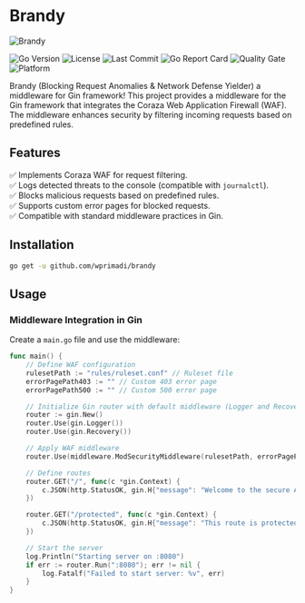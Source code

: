 # Brandy

![Brandy](https://10thwhiskey.com/cdn/shop/products/Final_BrandyBottle_Mockup_1100x.png?v=1644260369)

![Go Version](https://img.shields.io/github/go-mod/go-version/wprimadi/brandy) 
![License](https://img.shields.io/github/license/wprimadi/brandy) 
![Last Commit](https://img.shields.io/github/last-commit/wprimadi/brandy) 
![Go Report Card](https://goreportcard.com/badge/github.com/wprimadi/brandy) 
![Quality Gate](https://sonarcloud.io/api/project_badges/measure?project=wprimadi_brandy&metric=alert_status) 
![Platform](https://img.shields.io/badge/platform-linux%20%7C%20macOS%20%7C%20windows-blue)

Brandy (Blocking Request Anomalies & Network Defense Yielder) a middleware for Gin framework! This project provides a middleware for the Gin framework that integrates the Coraza Web Application Firewall (WAF). The middleware enhances security by filtering incoming requests based on predefined rules.

## Features
✅ Implements Coraza WAF for request filtering.  
✅ Logs detected threats to the console (compatible with `journalctl`).  
✅ Blocks malicious requests based on predefined rules.  
✅ Supports custom error pages for blocked requests.  
✅ Compatible with standard middleware practices in Gin.  

## Installation
```sh
go get -u github.com/wprimadi/brandy
```

## Usage

### Middleware Integration in Gin

Create a `main.go` file and use the middleware:

```go
func main() {
	// Define WAF configuration
	rulesetPath := "rules/ruleset.conf" // Ruleset file
	errorPagePath403 := "" // Custom 403 error page
	errorPagePath500 := "" // Custom 500 error page

	// Initialize Gin router with default middleware (Logger and Recovery)
	router := gin.New()
	router.Use(gin.Logger())
	router.Use(gin.Recovery())

	// Apply WAF middleware
	router.Use(middleware.ModSecurityMiddleware(rulesetPath, errorPagePath403, errorPagePath500))

	// Define routes
	router.GET("/", func(c *gin.Context) {
		c.JSON(http.StatusOK, gin.H{"message": "Welcome to the secure API!"})
	})

	router.GET("/protected", func(c *gin.Context) {
		c.JSON(http.StatusOK, gin.H{"message": "This route is protected by WAF"})
	})

	// Start the server
	log.Println("Starting server on :8080")
	if err := router.Run(":8080"); err != nil {
		log.Fatalf("Failed to start server: %v", err)
	}
}
```